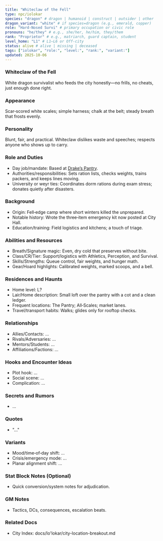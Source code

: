 ```yaml
---
title: "Whiteclaw of the Fell"
type: npc/iolokar
species: "dragon" # dragon | humanoid | construct | outsider | other
dragon_variant: "white" # if species=dragon (e.g., emerald, copper)
role: "Hard-Nosed Survi" # primary occupation or civic role
pronouns: "he/they" # e.g., she/her, he/him, they/them
rank: "Proprietor" # e.g., matriarch, guard captain, student
level_home: "L1" # L1–L6 or Off‑city
status: alive # alive | missing | deceased
tags: ["iolokar", "role:", "level:", "rank:", "variant:"]
updated: 2025-10-06
---
```

### Whiteclaw of the Fell

White dragon survivalist who feeds the city honestly—no frills, no cheats, just enough done right.

### Appearance

Scar‑scored white scales; simple harness; chalk at the belt; steady breath that frosts evenly.

### Personality

Blunt, fair, and practical. Whiteclaw dislikes waste and speeches; respects anyone who shows up to carry.

### Role and Duties

- Day job/mandate: Based at [Drake’s Pantry](docs/Io'lokar/Locations/drakes-pantry.md).
- Authorities/responsibilities: Sets ration lists, checks weights, trains packers, and keeps lines moving.
- University or weyr ties: Coordinates dorm rations during exam stress; donates quietly after disasters.

### Background

- Origin: Fell‑edge camp where short winters killed the unprepared.
- Notable history: Wrote the three‑item emergency kit now posted at City Hall.
- Education/training: Field logistics and kitchens; a touch of triage.

### Abilities and Resources

- Breath/Signature magic: Even, dry cold that preserves without bite.
- Class/CR/Tier: Support/logistics with Athletics, Perception, and Survival.
- Skills/Strengths: Queue control, fair weights, and hunger math.
- Gear/Hoard highlights: Calibrated weights, marked scoops, and a bell.

### Residences and Haunts

- Home level: L?
- Lair/Home description: Small loft over the pantry with a cot and a clean ledger.
- Frequent locations: The Pantry; All‑Scales; market lanes.
- Travel/transport habits: Walks; glides only for rooftop checks.

### Relationships

- Allies/Contacts: ...
- Rivals/Adversaries: ...
- Mentors/Students: ...
- Affiliations/Factions: ...

### Hooks and Encounter Ideas

- Plot hook: ...
- Social scene: ...
- Complication: ...

### Secrets and Rumors

- ...

### Quotes

- "..."

### Variants

- Mood/time‑of‑day shift: ...
- Crisis/emergency mode: ...
- Planar alignment shift: ...

### Stat Block Notes (Optional)

- Quick conversion/system notes for adjudication.

### GM Notes

- Tactics, DCs, consequences, escalation beats.

### Related Docs

- City Index: docs/Io'lokar/city-location-breakout.md
